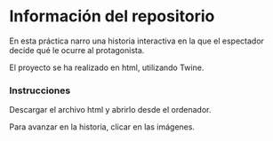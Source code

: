 # Información del repositorio
En esta práctica narro una historia interactiva en la que el espectador decide qué le ocurre al protagonista.

El proyecto se ha realizado en html, utilizando Twine.

### Instrucciones
Descargar el archivo html y abrirlo desde el ordenador.

Para avanzar en la historia, clicar en las imágenes.
